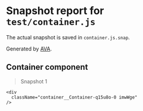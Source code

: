 # Snapshot report for `test/container.js`

The actual snapshot is saved in `container.js.snap`.

Generated by [AVA](https://ava.li).

## Container component

> Snapshot 1

    <div
      className="container__Container-q15u8o-0 imwWge"
    />
